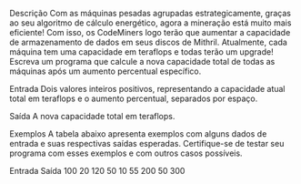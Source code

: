 Descrição
Com as máquinas pesadas agrupadas estrategicamente, graças ao seu algoritmo de cálculo energético, agora a mineração está muito mais eficiente! Com isso, os CodeMiners logo terão que aumentar a capacidade de armazenamento de dados em seus discos de Mithril. Atualmente, cada máquina tem uma capacidade em teraflops e todas terão um upgrade! Escreva um programa que calcule a nova capacidade total de todas as máquinas após um aumento percentual específico.

Entrada
Dois valores inteiros positivos, representando a capacidade atual total em teraflops e o aumento percentual, separados por espaço.

Saída
A nova capacidade total em teraflops.

Exemplos
A tabela abaixo apresenta exemplos com alguns dados de entrada e suas respectivas saídas esperadas. Certifique-se de testar seu programa com esses exemplos e com outros casos possíveis.

Entrada	Saída
100 20	120
50 10	55
200 50	300